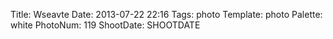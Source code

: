 Title: Wseavte
Date: 2013-07-22 22:16
Tags: photo
Template: photo
Palette: white
PhotoNum: 119
ShootDate: SHOOTDATE
